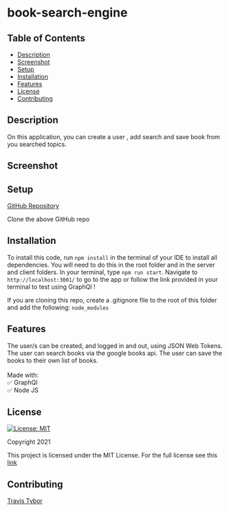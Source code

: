 # book-search-engine

## Table of Contents

* [Description](#description)
* [Screenshot](#screenshot)
* [Setup](#setup)
* [Installation](#installation)
* [Features](#features)
* [License](#license)
* [Contributing](#contributing)

## Description

On this  application, you can create a user , add search and save book from you searched topics. 

## Screenshot

## Setup

[GitHub Repository](https://github.com/tygrski/book-search-engine)

Clone the above GitHub repo

## Installation

To install this code, run `npm install` in the terminal of your IDE to install all dependencies. You will need to do this in the root folder and in the server and client folders. In your terminal, type `npm run start`. Navigate to `http://localhost:3001/` to go to the app or follow the link provided in your terminal to test using GraphQl ! 

If you are cloning this repo, create a .gitignore file to the root of this folder and add the following: `node_modules` 

## Features

 The user/s can be created, and logged in and out, using JSON Web Tokens. The user can search books via the google books api. The user can save the books to their own list of books. 
 <br/>
 <br/>
 Made with:<br/>
 ✅ GraphQl<br/>
 ✅ Node JS

## License

[![License: MIT](https://img.shields.io/badge/License-MIT-red.svg)](https://opensource.org/licenses/MIT)

Copyright 2021

This project is licensed under the MIT License. For the full license see this [link](https://opensource.org/licenses/MIT)

## Contributing


[Travis Tybor](https://github.com/tygrski)
